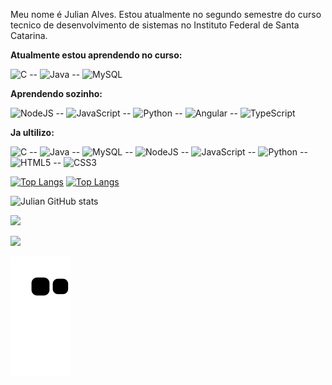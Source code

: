 Meu nome é Julian Alves. Estou atualmente no segundo semestre do curso tecnico de desenvolvimento de sistemas no Instituto Federal de Santa Catarina.

**Atualmente estou aprendendo no curso:**

![C](https://img.shields.io/badge/c-%2300599C.svg?logo=c&logoColor=white) -- 
![Java](https://img.shields.io/badge/java-%23ED8B00.svg?logo=java&logoColor=white) -- 
![MySQL](https://img.shields.io/badge/mysql-%2300f.svg?logo=mysql&logoColor=white)


**Aprendendo sozinho:**

![NodeJS](https://img.shields.io/badge/node.js-6DA55F?logo=node.js&logoColor=white) -- 
![JavaScript](https://img.shields.io/badge/javascript-%23323330.svg?logo=javascript&logoColor=%23F7DF1E) -- 
![Python](https://img.shields.io/badge/python-3670A0?logo=python&logoColor=ffdd54) -- 
![Angular](https://img.shields.io/badge/angular-%23DD0031.svg?logo=angular&logoColor=white) -- 
![TypeScript](https://img.shields.io/badge/typescript-%23007ACC.svg?logo=typescript&logoColor=white)

**Ja ultilizo:**

![C](https://img.shields.io/badge/c-%2300599C.svg?logo=c&logoColor=white) -- 
![Java](https://img.shields.io/badge/java-%23ED8B00.svg?logo=java&logoColor=white) -- 
![MySQL](https://img.shields.io/badge/mysql-%2300f.svg?logo=mysql&logoColor=white) -- 
![NodeJS](https://img.shields.io/badge/node.js-6DA55F?logo=node.js&logoColor=white) -- 
![JavaScript](https://img.shields.io/badge/javascript-%23323330.svg?logo=javascript&logoColor=%23F7DF1E) -- 
![Python](https://img.shields.io/badge/python-3670A0?logo=python&logoColor=ffdd54) -- 
![HTML5](https://img.shields.io/badge/html5-%23E34F26.svg?logo=html5&logoColor=white) -- 
![CSS3](https://img.shields.io/badge/css3-%231572B6.svg?logo=css3&logoColor=white) 

[![Top Langs](https://github-readme-stats-sigma-five.vercel.app/api/top-langs/?username=JulianAlves006&layout=demo&theme=dracula&langs_count=20&count_private=true)](https://github.com/anuraghazra/github-readme-stats)                        [![Top Langs](https://github-readme-stats-sigma-five.vercel.app/api/top-langs/?username=JulianAlves006&layout=compact&theme=dracula&langs_count=20&count_private=true)](https://github.com/anuraghazra/github-readme-stats)

![Julian GitHub stats](https://github-readme-stats-sigma-five.vercel.app/api?username=JulianAlves006&show_icons=true&theme=dracula)


![](http://github-profile-summary-cards.vercel.app/api/cards/profile-details?username=JulianAlves006&theme=dracula)


     

![](http://github-profile-summary-cards.vercel.app/api/cards/productive-time?username=JulianAlves006&theme=dracula&utcOffset=8)

![Snake animation](https://github.com/rafaballerini/rafaballerini/blob/output/github-contribution-grid-snake.svg)
